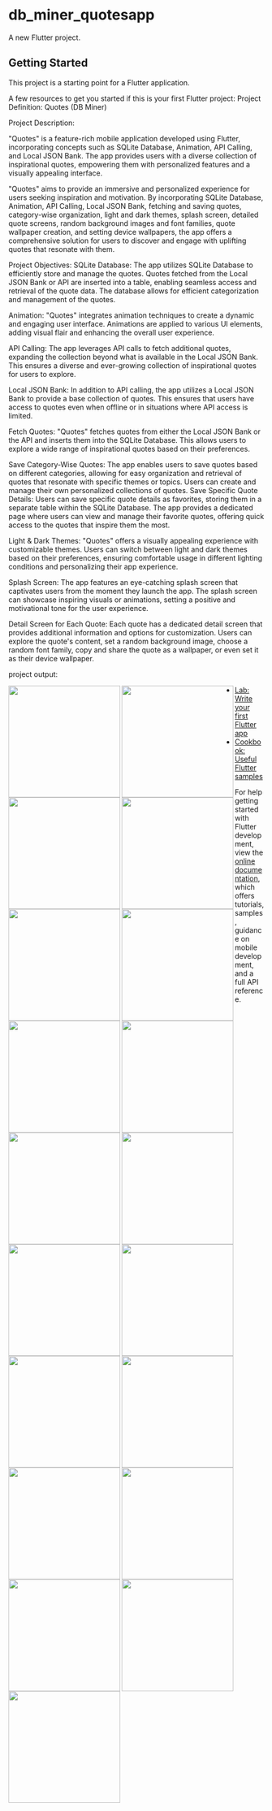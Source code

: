 # db_miner_quotesapp

A new Flutter project.

## Getting Started

This project is a starting point for a Flutter application.

A few resources to get you started if this is your first Flutter project:
Project Definition: Quotes (DB Miner)

Project Description:

"Quotes" is a feature-rich mobile application developed using Flutter, incorporating concepts
such as SQLite Database, Animation, API Calling, and Local JSON Bank. The app provides
users with a diverse collection of inspirational quotes, empowering them with personalized
features and a visually appealing interface.

"Quotes" aims to provide an immersive and personalized experience for users seeking inspiration
and motivation. By incorporating SQLite Database, Animation, API Calling, Local JSON Bank,
fetching and saving quotes, category-wise organization, light and dark themes, splash screen,
detailed quote screens, random background images and font families, quote wallpaper creation,
and setting device wallpapers, the app offers a comprehensive solution for users to discover and
engage with uplifting quotes that resonate with them.

Project Objectives:
SQLite Database: The app utilizes SQLite Database to efficiently store and manage the quotes.
Quotes fetched from the Local JSON Bank or API are inserted into a table, enabling seamless
access and retrieval of the quote data. The database allows for efficient categorization and
management of the quotes.

Animation: "Quotes" integrates animation techniques to create a dynamic and engaging user
interface. Animations are applied to various UI elements, adding visual flair and enhancing the
overall user experience.

API Calling: The app leverages API calls to fetch additional quotes, expanding the collection
beyond what is available in the Local JSON Bank. This ensures a diverse and ever-growing
collection of inspirational quotes for users to explore.

Local JSON Bank: In addition to API calling, the app utilizes a Local JSON Bank to provide a
base collection of quotes. This ensures that users have access to quotes even when offline or in
situations where API access is limited.

Fetch Quotes: "Quotes" fetches quotes from either the Local JSON Bank or the API and inserts
them into the SQLite Database. This allows users to explore a wide range of inspirational quotes
based on their preferences.

Save Category-Wise Quotes: The app enables users to save quotes based on different
categories, allowing for easy organization and retrieval of quotes that resonate with specific
themes or topics. Users can create and manage their own personalized collections of quotes.
Save Specific Quote Details: Users can save specific quote details as favorites, storing them in a
separate table within the SQLite Database. The app provides a dedicated page where users can
view and manage their favorite quotes, offering quick access to the quotes that inspire them the
most.

Light & Dark Themes: "Quotes" offers a visually appealing experience with customizable
themes. Users can switch between light and dark themes based on their preferences, ensuring
comfortable usage in different lighting conditions and personalizing their app experience.

Splash Screen: The app features an eye-catching splash screen that captivates users from the
moment they launch the app. The splash screen can showcase inspiring visuals or animations,
setting a positive and motivational tone for the user experience.

Detail Screen for Each Quote: Each quote has a dedicated detail screen that provides additional
information and options for customization. Users can explore the quote's content, set a random
background image, choose a random font family, copy and share the quote as a wallpaper, or
even set it as their device wallpaper.

project output:

  <img align= "left" src="https://github.com/shraddhagaudani/db_miner_quotesapp/assets/122030732/d4299aa2-2d85-4496-9b5b-95ce4143ab6a" width="220px">
  <img align= "left" src ="https://github.com/shraddhagaudani/db_miner_quotesapp/assets/122030732/bfd02daa-f35f-40ef-8402-ff8843af3903" width="220px">
  <img align="left" src ="https://github.com/shraddhagaudani/db_miner_quotesapp/assets/122030732/0db4a2bb-83f3-4239-b385-9df1940142cc" width="220px">

  <img align="left" src ="https://github.com/shraddhagaudani/db_miner_quotesapp/assets/122030732/5d09d9a4-f858-4dd2-a723-d7f6836247ac" width="220px">
  <img align="left" src ="https://github.com/shraddhagaudani/db_miner_quotesapp/assets/122030732/6f215fb1-0905-451e-806b-ad912835f969" width="220px">
  <img align="left" src ="https://github.com/shraddhagaudani/db_miner_quotesapp/assets/122030732/7ae2e69c-49a2-4a40-95db-f49446d3e472" width="220px">

  <img align="left" src ="https://github.com/shraddhagaudani/db_miner_quotesapp/assets/122030732/aaeb6e70-c42c-44a5-bbe1-4ed9e2bae1d7" width="220px">
  <img align="left" src ="https://github.com/shraddhagaudani/db_miner_quotesapp/assets/122030732/4c9e77bd-e25d-45b3-9b15-9dae92b7258a" width="220px">
  <img align="left" src ="https://github.com/shraddhagaudani/db_miner_quotesapp/assets/122030732/695afa04-fa43-419b-a6cf-5f329a306504" width="220px">

  <img align="left" src ="https://github.com/shraddhagaudani/db_miner_quotesapp/assets/122030732/823615ff-db57-48f0-939e-c26fbbce3b4d" width="220px">
  <img align="left" src ="https://github.com/shraddhagaudani/db_miner_quotesapp/assets/122030732/e891dadf-5c12-4163-932b-de3e0d019c3f" width="220px">
  <img align="left" src ="https://github.com/shraddhagaudani/db_miner_quotesapp/assets/122030732/af3d14a7-63ea-4e68-9a0f-6d3445f59bbd" width="220px">

  <img align="left" src ="https://github.com/shraddhagaudani/db_miner_quotesapp/assets/122030732/b45cf384-b1e7-4315-9e89-8fcb0c1d2a25" width="220px">
  <img align="left" src ="https://github.com/shraddhagaudani/db_miner_quotesapp/assets/122030732/38b2790f-50a6-4edd-a006-00e8bbc9107e" width="220px">
  <img align="left" src ="https://github.com/shraddhagaudani/db_miner_quotesapp/assets/122030732/1b765968-85c0-4391-acbb-29cf6131cf40" width="220px">

  <img align="left" src ="https://github.com/shraddhagaudani/db_miner_quotesapp/assets/122030732/5414f055-e467-47ce-b81f-6cf65052fc7d" width="220px">
  <img align="left" src ="https://github.com/shraddhagaudani/db_miner_quotesapp/assets/122030732/5b4d455c-8c72-4b3c-9192-18e344ac7e1a" width="220px">
  <img align="left" src ="https://github.com/shraddhagaudani/db_miner_quotesapp/assets/122030732/abea2062-98b0-4011-b197-d9ed2e6f534b" width="220px">

  <img align="left" src ="https://github.com/shraddhagaudani/db_miner_quotesapp/assets/122030732/0151e5f7-4541-4403-959f-e34a8cebfe01" width="220px">
   







  

  








- [Lab: Write your first Flutter app](https://docs.flutter.dev/get-started/codelab)
- [Cookbook: Useful Flutter samples](https://docs.flutter.dev/cookbook)

For help getting started with Flutter development, view the
[online documentation](https://docs.flutter.dev/), which offers tutorials,
samples, guidance on mobile development, and a full API reference.
